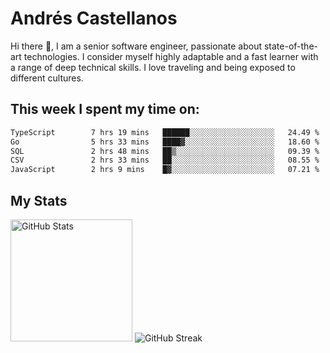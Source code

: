 # Andrés Castellanos

Hi there 👋, I am a senior software engineer, passionate about state-of-the-art technologies. I consider myself highly adaptable and a fast learner with a range of deep technical skills. I love traveling and being exposed to different cultures.

## This week I spent my time on:

<!--START_SECTION:waka-->

```txt
TypeScript        7 hrs 19 mins   ██████░░░░░░░░░░░░░░░░░░░   24.49 %
Go                5 hrs 33 mins   ████▓░░░░░░░░░░░░░░░░░░░░   18.60 %
SQL               2 hrs 48 mins   ██▒░░░░░░░░░░░░░░░░░░░░░░   09.39 %
CSV               2 hrs 33 mins   ██░░░░░░░░░░░░░░░░░░░░░░░   08.55 %
JavaScript        2 hrs 9 mins    █▓░░░░░░░░░░░░░░░░░░░░░░░   07.21 %
```

<!--END_SECTION:waka-->

## My Stats

<img height="195" src="https://github-readme-stats.vercel.app/api?username=andrescv&show_icons=true&theme=onedark&hide_border=true&card_width=495" alt="GitHub Stats" />

<img src="https://streak-stats.demolab.com?user=andrescv&theme=one-dark-pro&hide_border=true" alt="GitHub Streak" />
